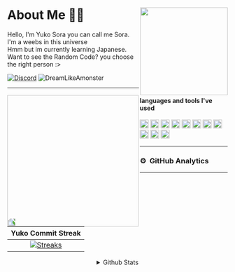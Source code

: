 <div>
  <img src="https://telegra.ph/file/ebf28c7221fc66c11eea5.jpg" width="200" align="right" />
  <h1> About Me 👋🏻 </h1>
  Hello, I'm Yuko Sora you can call me Sora. I'm a weebs in this universe <br>Hmm but im currently learning Japanese.
  <br>Want to see the Random Code? you choose the right person :>
  
  [![Discord](https://discord.c99.nl/widget/theme-2/918872621892911164.png)](https://discord.com/users/918872621892911164)
  <img src="https://komarev.com/ghpvc/?username=DreamLikeAmonster&label=Profile%20views&color=0e75b6&style=flat" alt="DreamLikeAmonster" />
</div>

<div>
  <img src="https://telegra.ph/file/a4dc24601836e7657388c.jpg" width="300" align="left" style="transform: rotate(-90deg);" />
  <hr>
  
  #### languages and tools I've used
  <img src="https://upload.wikimedia.org/wikipedia/commons/thumb/9/99/Unofficial_JavaScript_logo_2.svg/512px-Unofficial_JavaScript_logo_2.svg.png" width=20>
  <img src="https://seeklogo.com/images/T/typescript-logo-B29A3F462D-seeklogo.com.png" width=20>
  <a href="https://discord.js.org"><img src="https://discordjs.guide/favicon.png" width="20" alt="discord.js" /></a>
  <img height="20" src="https://img.shields.io/badge/-Nodejs-43853d?style=flat-square&logo=Node.js&logoColor=white"/>
  <img height="20" src="https://img.shields.io/badge/Ubuntu-orange?style=flat-square&logo=Ubuntu&logoColor=white"/>
  <img height="20" src="https://img.shields.io/badge/-HTML5-E34F26?style=flat-square&logo=html5&logoColor=white" />
  <img height="20" src="https://img.shields.io/badge/-NPM-CB3837?style=flat-square&logo=npm&logoColor=whitee"/>
  <img height="20" src="https://img.shields.io/badge/-MongoDB-13aa52?style=flat-square&logo=mongodb&logoColor=white"/>
  <img height="20" src="https://img.shields.io/badge/-React-000000?style=flat-square&logo=react&logoColor=blue"/>
  <img height="20" src="https://img.shields.io/badge/-Vercel-ffffff?style=flat-square&logo=vercel&logoColor=black"/>
  <img height="20" src="https://img.shields.io/badge/Next.js-000000?style=flat-square&logo=next.js&logoColor=white"/>
  <hr>

  ### ⚙ &nbsp;GitHub Analytics

  ---

  |        Yuko Commit Streak        |
  |:--------------------------------:|
  |    [![Streaks](https://streak-stats.demolab.com/?user=DreamLikeAmonster&theme=radical)](https://streak-stats.demolab.com/)    |

  <details align="center">
    <summary>Github Stats</summary>
    
    [![Top Langs](https://github-readme-stats.vercel.app/api/top-langs/?username=DreamLikeAmonster&layout=compact&show_icons=true&theme=radical)](https://github.com/DreamLikeAmonster)
    ![Koi github stats](https://github-readme-stats.vercel.app/api?username=DreamLikeAmonster&show_icons=true&theme=radical)
  </details>
</div>
